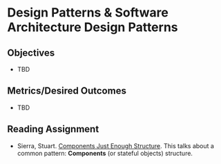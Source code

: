 # Design Patterns & Software Architecture Design Patterns

## Objectives

* TBD

## Metrics/Desired Outcomes

* TBD

## Reading Assignment

* Sierra, Stuart. [Components Just Enough Structure](https://www.youtube.com/watch?v=13cmHf_kt-Q).  This talks about a common pattern: **Components** (or stateful objects) structure.
